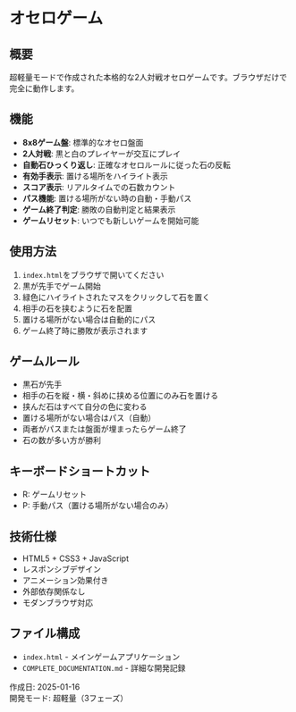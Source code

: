 # オセロゲーム

## 概要
超軽量モードで作成された本格的な2人対戦オセロゲームです。ブラウザだけで完全に動作します。

## 機能
- **8x8ゲーム盤**: 標準的なオセロ盤面
- **2人対戦**: 黒と白のプレイヤーが交互にプレイ
- **自動石ひっくり返し**: 正確なオセロルールに従った石の反転
- **有効手表示**: 置ける場所をハイライト表示
- **スコア表示**: リアルタイムでの石数カウント
- **パス機能**: 置ける場所がない時の自動・手動パス
- **ゲーム終了判定**: 勝敗の自動判定と結果表示
- **ゲームリセット**: いつでも新しいゲームを開始可能

## 使用方法
1. `index.html`をブラウザで開いてください
2. 黒が先手でゲーム開始
3. 緑色にハイライトされたマスをクリックして石を置く
4. 相手の石を挟むように石を配置
5. 置ける場所がない場合は自動的にパス
6. ゲーム終了時に勝敗が表示されます

## ゲームルール
- 黒石が先手
- 相手の石を縦・横・斜めに挟める位置にのみ石を置ける
- 挟んだ石はすべて自分の色に変わる
- 置ける場所がない場合はパス（自動）
- 両者がパスまたは盤面が埋まったらゲーム終了
- 石の数が多い方が勝利

## キーボードショートカット
- R: ゲームリセット
- P: 手動パス（置ける場所がない場合のみ）

## 技術仕様
- HTML5 + CSS3 + JavaScript
- レスポンシブデザイン
- アニメーション効果付き
- 外部依存関係なし
- モダンブラウザ対応

## ファイル構成
- `index.html` - メインゲームアプリケーション
- `COMPLETE_DOCUMENTATION.md` - 詳細な開発記録

作成日: 2025-01-16  
開発モード: 超軽量（3フェーズ）